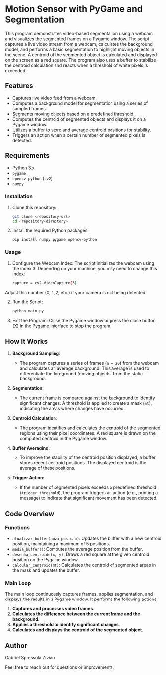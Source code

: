 # Motion Sensor with PyGame and Segmentation

This program demonstrates video-based segmentation using a webcam and visualizes the segmented frames on a Pygame window. The script captures a live video stream from a webcam, calculates the background model, and performs a basic segmentation to highlight moving objects in the scene. A centroid of the segmented object is calculated and displayed on the screen as a red square. The program also uses a buffer to stabilize the centroid calculation and reacts when a threshold of white pixels is exceeded.

## Features
- Captures live video feed from a webcam.
- Computes a background model for segmentation using a series of sampled frames.
- Segments moving objects based on a predefined threshold.
- Computes the centroid of segmented objects and displays it on a Pygame window.
- Utilizes a buffer to store and average centroid positions for stability.
- Triggers an action when a certain number of segmented pixels is detected.

## Requirements

- Python 3.x
- `pygame`
- `opencv-python` (`cv2`)
- `numpy`

### Installation

1. Clone this repository:

   ```bash
   git clone <repository-url>
   cd <repository-directory>
   
2. Install the required Python packages:

   ```bash
   pip install numpy pygame opencv-python

### Usage

1. Configure the Webcam Index: The script initializes the webcam using the index 3. Depending on your machine, you may need to change this index:
   ```bash
   capture = cv2.VideoCapture(3)
Adjust this number (0, 1, 2, etc.) if your camera is not being detected.

2. Run the Script:
   ```bash
   python main.py

3. Exit the Program: Close the Pygame window or press the close button (X) in the Pygame interface to stop the program.

## How It Works

1. **Background Sampling**: 
   - The program captures a series of frames (`n = 20`) from the webcam and calculates an average background. This average is used to differentiate the foreground (moving objects) from the static background.

2. **Segmentation**: 
   - The current frame is compared against the background to identify significant changes. A threshold is applied to create a mask (`mt`), indicating the areas where changes have occurred.

3. **Centroid Calculation**: 
   - The program identifies and calculates the centroid of the segmented regions using their pixel coordinates. A red square is drawn on the computed centroid in the Pygame window.

4. **Buffer Averaging**: 
   - To improve the stability of the centroid position displayed, a buffer stores recent centroid positions. The displayed centroid is the average of these positions.

5. **Trigger Action**: 
   - If the number of segmented pixels exceeds a predefined threshold (`trigger_threshold`), the program triggers an action (e.g., printing a message) to indicate that significant movement has been detected.

## Code Overview

### Functions

- `atualizar_buffer(nova_posicao)`: Updates the buffer with a new centroid position, maintaining a maximum of 5 positions.
- `media_buffer()`: Computes the average position from the buffer.
- `desenha_centroide(x, y)`: Draws a red square at the given centroid position on the Pygame window.
- `calcular_centroid(mt)`: Calculates the centroid of segmented areas in the mask and updates the buffer.

### Main Loop

The main loop continuously captures frames, applies segmentation, and displays the results in a Pygame window. It performs the following actions:

1. **Captures and processes video frames**.
2. **Calculates the difference between the current frame and the background**.
3. **Applies a threshold to identify significant changes**.
4. **Calculates and displays the centroid of the segmented object**.

## Author

Gabriel Spressola Ziviani

Feel free to reach out for questions or improvements.

